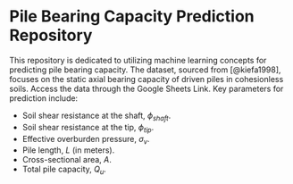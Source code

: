 # Pile Bearing Capacity Prediction Repository

This repository is dedicated to utilizing machine learning concepts for predicting pile bearing capacity. The dataset, sourced from [@kiefa1998], focuses on the static axial bearing capacity of driven piles in cohesionless soils. Access the data through the Google Sheets Link. Key parameters for prediction include:
- Soil shear resistance at the shaft, $\phi_{shaft}$.
- Soil shear resistance at the tip, $\phi_{tip}$.
- Effective overburden pressure, $\sigma_{v}$.
- Pile length, $L$ (in meters).
- Cross-sectional area, $A$.
- Total pile capacity, $Q_{u}$.
